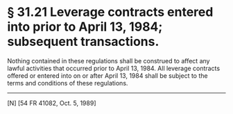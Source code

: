# § 31.21   Leverage contracts entered into prior to April 13, 1984; subsequent transactions.

Nothing contained in these regulations shall be construed to affect any lawful activities that occurred prior to April 13, 1984. All leverage contracts offered or entered into on or after April 13, 1984 shall be subject to the terms and conditions of these regulations.



---

[N] [54 FR 41082, Oct. 5, 1989]





